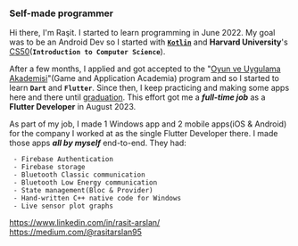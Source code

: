 ### Self-made programmer

Hi there, I'm Raşit.
I started to learn programming in June 2022. My goal was to be an Android Dev so I started with [**`Kotlin`**](https://hyperskill.org/profile/273853626) and **Harvard University**'s [CS50](https://cs50.harvard.edu/x/2022/)(**`Introduction to Computer Science`**).

After a few months, I applied and got accepted to the "[Oyun ve Uygulama Akademisi](https://oyunveuygulamaakademisi.com/)"(Game and Application Academia) program and so I started to learn **`Dart`** and **`Flutter`**. Since then, I keep practicing and making some apps here and there until [graduation](https://verified.sertifier.com/en/verify/61656387413922/). This effort got me a **_full-time job_** as a **Flutter Developer** in August 2023. 

As part of my job, I made 1 Windows app and 2 mobile apps(iOS & Android) for the company I worked at as the single Flutter Developer there. I made those apps **_all by myself_** end-to-end.
They  had:
```
 - Firebase Authentication
 - Firebase storage
 - Bluetooth Classic communication
 - Bluetooth Low Energy communication
 - State management(Bloc & Provider)
 - Hand-written C++ native code for Windows
 - Live sensor plot graphs
```


https://www.linkedin.com/in/rasit-arslan/
https://medium.com/@rasitarslan95


<!--
**KatayR/KatayR** is a ✨ _special_ ✨ repository because its `README.md` (this file) appears on your GitHub profile.

Here are some ideas to get you started:

- 🔭 I’m currently working on ...
- 🌱 I’m currently learning ...
- 👯 I’m looking to collaborate on ...
- 🤔 I’m looking for help with ...
- 💬 Ask me about ...
- 📫 How to reach me: ...
- 😄 Pronouns: ...
- ⚡ Fun fact: ...
-->
